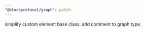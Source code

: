 ```yaml
---
"@blockprotocol/graph": patch
---
```


simplify custom element base class. add comment to graph type
